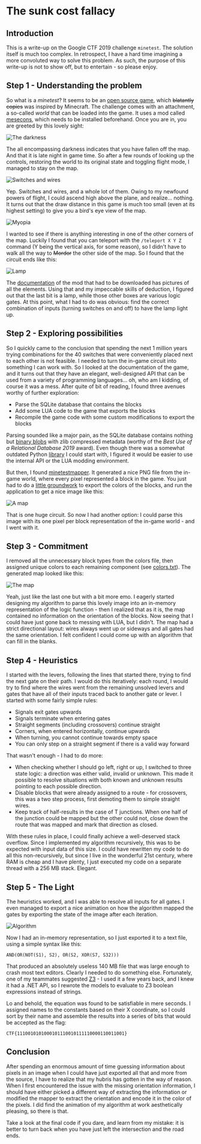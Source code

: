  # The sunk cost fallacy

 ## Introduction

This is a write-up on the Google CTF 2019 challenge `minetest`. The solution itself is much too complex. In retrospect, I have a hard time imagining a more convoluted way to solve this problem. As such, the purpose of this write-up is not to show off, but to entertain - so please enjoy.

## Step 1 - Understanding the problem

So what is a *minetest*? It seems to be an [open source game](https://github.com/minetest), which ~~blatantly copies~~ was inspired by Minecraft. The challenge comes with an attachment, a so-called *world* that can be loaded into the game. It uses a mod called [mesecons](https://github.com/minetest-mods/mesecons), which needs to be installed beforehand. Once you are in, you are greeted by this lovely sight:

![The darkness](Images/FallenOffTheMap.png)

The all encompassing darkness indicates that you have fallen off the map. And that it is late night in game time. So after a few rounds of looking up the controls, restoring the world to its original state and toggling flight mode, I managed to stay on the map.

![Switches and wires](Images/TheMap.png)

Yep. Switches and wires, and a whole lot of them. Owing to my newfound powers of flight, I could ascend high above the plane, and realize... nothing. It turns out that the draw distance in this game is much too small (even at its highest setting) to give you a bird's eye view of the map.

![Myopia](Images/UpHigh.png)

I wanted to see if there is anything interesting in one of the other corners of the map. Luckily I found that you can teleport with the `/teleport X Y Z` command (Y being the vertical axis, for some reason), so I didn't have to walk all the way to ~~Mordor~~ the other side of the map. So I found that the circuit ends like this:

![Lamp](Images/TheEnd.png)

The [documentation](http://mesecons.net/items.html) of the mod that had to be downloaded has pictures of all the elements. Using that and my impeccable skills of deduction, I figured out that the last bit is a lamp, while those other boxes are various logic gates. At this point, what I had to do was obvious: find the correct combination of inputs (turning switches on and off) to have the lamp light up.

## Step 2 - Exploring possibilities

So I quickly came to the conclusion that spending the next 1 million years trying combinations for the 40 switches that were conveniently placed next to each other is not feasible. I needed to turn the in-game circuit into something I can work with. So I looked at the documentation of the game, and it turns out that they have an elegant, well-designed API that can be used from a variety of programming languages... oh, who am I kidding, of course it was a mess. After quite of bit of reading, I found three avenues worthy of further exploration:

* Parse the SQLite database that contains the blocks
* Add some LUA code to the game that exports the blocks
* Recompile the game code with some custom modifications to export the blocks

Parsing sounded like a major pain, as the SQLite database contains nothing but [binary blobs](https://github.com/minetest/minetest/blob/master/doc/world_format.txt) with zlib compressed metadata (worthy of the *Best Use of a Relational Database 2019* award). Even though there was a somewhat outdated Python [library](https://github.com/LeMagnesium/python-minetest) I could start with, I figured it would be easier to use the internal API or the LUA modding environment.

But then, I found [minetestmapper](https://github.com/minetest/minetestmapper). It generated a nice PNG file from the in-game world, where every pixel represented a block in the game. You just had to do a [little groundwork](https://github.com/minetest/minetestmapper/blob/master/autogenerating-colors.txt) to export the colors of the blocks, and run the application to get a nice image like this:

![A map](Images/FirstMap.png)

That is one huge circuit. So now I had another option: I could parse this image with its one pixel per block representation of the in-game world - and I went with it.

## Step 3 - Commitment

I removed all the unnecessary block types from the colors file, then assigned unique colors to each remaining component (see [colors.txt](colors.txt)). The generated map looked like this:

![The map](Map.png)

Yeah, just like the last one but with a bit more emo. I eagerly started designing my algorithm to parse this lovely image into an in-memory representation of the logic function - then I realized that as it is, the map contained no information on the orientation of the blocks. Now seeing that I could have just gone back to messing with LUA, but I didn't. The map had a strict directional layout: wires always went up or sideways and all gates had the same orientation. I felt confident I could come up with an algorithm that can fill in the blanks.

## Step 4 - Heuristics

I started with the levers, following the lines that started there, trying to find the next gate on their path. I would do this iteratively: each round, I would try to find where the wires went from the remaining unsolved levers and gates that have all of their inputs traced back to another gate or lever. I started with some fairly simple rules:

* Signals exit gates upwards
* Signals terminate when entering gates
* Straight segments (including crossovers) continue straight
* Corners, when entered horizontally, continue upwards
* When turning, you cannot continue towards empty space
* You can only step on a straight segment if there is a valid way forward

That wasn't enough - I had to do more:

* When checking whether I should go left, right or up, I switched to three state logic: a direction was either valid, invalid or unknown. This made it possible to resolve situations with both known and unknown results pointing to each possible direction.
* Disable blocks that were already assigned to a route - for crossovers, this was a two step process, first demoting them to simple straight wires.
* Keep track of half-results in the case of T junctions. When one half of the junction could be mapped but the other could not, close down the route that was mapped and mark that direction as closed.

With these rules in place, I could finally achieve a well-deserved stack overflow. Since I implemented my algorithm recursively, this was to be expected with input data of this size. I could have rewritten my code to do all this non-recursively, but since I live in the wonderful 21st century, where RAM is cheap and I have plenty, I just executed my code on a separate thread with a 256 MB stack. Elegant.

## Step 5 - The Light

The heuristics worked, and I was able to resolve all inputs for all gates. I even managed to export a nice animation on how the algorithm mapped the gates by exporting the state of the image after each iteration.

![Algorithm](Images/Animated.png)

Now I had an in-memory representation, so I just exported it to a text file, using a simple syntax like this:
```
AND(OR(NOT(S1), S2), OR(S2, XOR(S7, S32)))
```
That produced an absolutely useless 140 MB file that was large enough to crash most text editors. Clearly I needed to do something else. Fortunately, one of my teammates suggested [Z3](https://github.com/Z3Prover/z3) - I used it a few years back, and I knew it had a .NET API, so I rewrote the models to evaluate to Z3 boolean expressions instead of strings.

Lo and behold, the equation was found to be satisfiable in mere seconds. I assigned names to the constants based on their X coordinate, so I could sort by their name and assemble the results into a series of bits that would be accepted as the flag:

```
CTF{1110010101000101110010111110000110011001}
```

## Conclusion

After spending an enormous amount of time guessing information about pixels in an image when I could have just exported all that and more from the source, I have to realize that my hubris has gotten in the way of reason. When I first encountered the issue with the missing orientation information, I should have either picked a different way of extracting the information or modified the mapper to extract the orientation and encode it in the color of the pixels. I did find the animation of my algorithm at work aesthetically pleasing, so there is that.

Take a look at the final code if you dare, and learn from my mistake: it is better to turn back when you have just left the intersection and the road ends.
